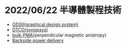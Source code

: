 # 2022/06/22 半導體製程技術

- [GDSII(graphical design system)](https://www.raind.blog/technique_news-zh/technique_news_gds_stream_format.html)
- [DTCO(synopsys)](https://www.synopsys.com/silicon/tcad/dtco.html)
- [bulk-PMA](https://arxiv.org/ftp/arxiv/papers/1501/1501.02294.pdf)(perpendicular magnetic anistropy)
- [Backside power delivery](https://eepower.com/news/imec-demonstrates-backside-power-delivery-network-for-enhanced-system-performance/#)